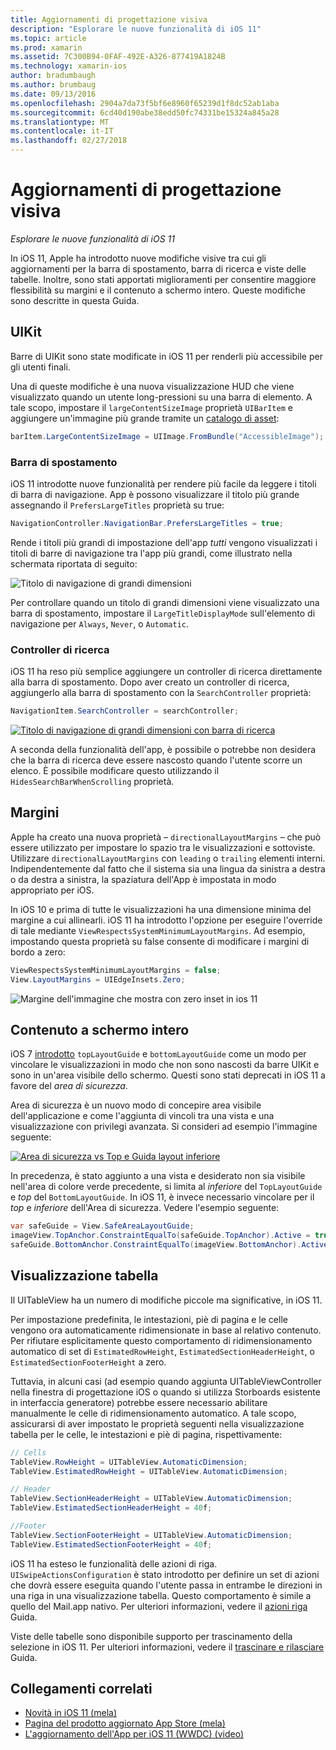 ```yaml
---
title: Aggiornamenti di progettazione visiva
description: "Esplorare le nuove funzionalità di iOS 11"
ms.topic: article
ms.prod: xamarin
ms.assetid: 7C300B94-0FAF-492E-A326-877419A1824B
ms.technology: xamarin-ios
author: bradumbaugh
ms.author: brumbaug
ms.date: 09/13/2016
ms.openlocfilehash: 2904a7da73f5bf6e8960f65239d1f8dc52ab1aba
ms.sourcegitcommit: 6cd40d190abe38edd50fc74331be15324a845a28
ms.translationtype: MT
ms.contentlocale: it-IT
ms.lasthandoff: 02/27/2018
---
```

# <a name="visual-design-updates"></a>Aggiornamenti di progettazione visiva

_Esplorare le nuove funzionalità di iOS 11_

In iOS 11, Apple ha introdotto nuove modifiche visive tra cui gli aggiornamenti per la barra di spostamento, barra di ricerca e viste delle tabelle. Inoltre, sono stati apportati miglioramenti per consentire maggiore flessibilità su margini e il contenuto a schermo intero. Queste modifiche sono descritte in questa Guida.

## <a name="uikit"></a>UIKit

Barre di UIKit sono state modificate in iOS 11 per renderli più accessibile per gli utenti finali.

Una di queste modifiche è una nuova visualizzazione HUD che viene visualizzato quando un utente long-pressioni su una barra di elemento. A tale scopo, impostare il `largeContentSizeImage` proprietà `UIBarItem` e aggiungere un'immagine più grande tramite un [catalogo di asset](~/ios/app-fundamentals/images-icons/displaying-an-image.md):

```csharp
barItem.LargeContentSizeImage = UIImage.FromBundle("AccessibleImage");
```

### <a name="navigation-bar"></a>Barra di spostamento
iOS 11 introdotte nuove funzionalità per rendere più facile da leggere i titoli di barra di navigazione. App è possono visualizzare il titolo più grande assegnando il `PrefersLargeTitles` proprietà su true:

```csharp
NavigationController.NavigationBar.PrefersLargeTitles = true;
```

Rende i titoli più grandi di impostazione dell'app _tutti_ vengono visualizzati i titoli di barre di navigazione tra l'app più grandi, come illustrato nella schermata riportata di seguito:

![Titolo di navigazione di grandi dimensioni](visual-design-images/image7.png)

Per controllare quando un titolo di grandi dimensioni viene visualizzato una barra di spostamento, impostare il `LargeTitleDisplayMode` sull'elemento di navigazione per `Always`, `Never`, o `Automatic`.

### <a name="search-controller"></a>Controller di ricerca

iOS 11 ha reso più semplice aggiungere un controller di ricerca direttamente alla barra di spostamento. Dopo aver creato un controller di ricerca, aggiungerlo alla barra di spostamento con la `SearchController` proprietà:

```csharp
NavigationItem.SearchController = searchController;
```

[![Titolo di navigazione di grandi dimensioni con barra di ricerca](visual-design-images/image8-sml.png)](visual-design-images/image8-sml.png)

A seconda della funzionalità dell'app, è possibile o potrebbe non desidera che la barra di ricerca deve essere nascosto quando l'utente scorre un elenco. È possibile modificare questo utilizzando il `HidesSearchBarWhenScrolling` proprietà.

## <a name="margins"></a>Margini

Apple ha creato una nuova proprietà – `directionalLayoutMargins` – che può essere utilizzato per impostare lo spazio tra le visualizzazioni e sottoviste. Utilizzare `directionalLayoutMargins` con `leading` o `trailing` elementi interni. Indipendentemente dal fatto che il sistema sia una lingua da sinistra a destra o da destra a sinistra, la spaziatura dell'App è impostata in modo appropriato per iOS.

In iOS 10 e prima di tutte le visualizzazioni ha una dimensione minima del margine a cui allinearli. iOS 11 ha introdotto l'opzione per eseguire l'override di tale mediante `ViewRespectsSystemMinimumLayoutMargins`. Ad esempio, impostando questa proprietà su false consente di modificare i margini di bordo a zero:

```csharp
ViewRespectsSystemMinimumLayoutMargins = false;
View.LayoutMargins = UIEdgeInsets.Zero;
```
![Margine dell'immagine che mostra con zero inset in ios 11](visual-design-images/image9.png)

<a name="fullscreen" />

## <a name="full-screen-content"></a>Contenuto a schermo intero

iOS 7 [introdotto](~/ios/platform/introduction-to-ios7/ios7-ui.md#fullscreen) `topLayoutGuide` e `bottomLayoutGuide` come un modo per vincolare le visualizzazioni in modo che non sono nascosti da barre UIKit e sono in un'area visibile dello schermo. Questi sono stati deprecati in iOS 11 a favore del _area di sicurezza_.

Area di sicurezza è un nuovo modo di concepire area visibile dell'applicazione e come l'aggiunta di vincoli tra una vista e una visualizzazione con privilegi avanzata. Si consideri ad esempio l'immagine seguente:

[![Area di sicurezza vs Top e Guida layout inferiore](visual-design-images/image10-sml.png)](visual-design-images/image10.png)

In precedenza, è stato aggiunto a una vista e desiderato non sia visibile nell'area di colore verde precedente, si limita al _inferiore_ del `TopLayoutGuide` e _top_ del `BottomLayoutGuide`. In iOS 11, è invece necessario vincolare per il _top_ e _inferiore_ dell'Area di sicurezza. Vedere l'esempio seguente:

```csharp
var safeGuide = View.SafeAreaLayoutGuide;
imageView.TopAnchor.ConstraintEqualTo(safeGuide.TopAnchor).Active = true;
safeGuide.BottomAnchor.ConstraintEqualTo(imageView.BottomAnchor).Active = true;
```

## <a name="table-view"></a>Visualizzazione tabella

Il UITableView ha un numero di modifiche piccole ma significative, in iOS 11.

Per impostazione predefinita, le intestazioni, piè di pagina e le celle vengono ora automaticamente ridimensionate in base al relativo contenuto. Per rifiutare esplicitamente questo comportamento di ridimensionamento automatico di set di `EstimatedRowHeight`, `EstimatedSectionHeaderHeight`, o `EstimatedSectionFooterHeight` a zero.

Tuttavia, in alcuni casi (ad esempio quando aggiunta UITableViewController nella finestra di progettazione iOS o quando si utilizza Storboards esistente in interfaccia generatore) potrebbe essere necessario abilitare manualmente le celle di ridimensionamento automatico. A tale scopo, assicurarsi di aver impostato le proprietà seguenti nella visualizzazione tabella per le celle, le intestazioni e piè di pagina, rispettivamente:

```csharp
// Cells
TableView.RowHeight = UITableView.AutomaticDimension;
TableView.EstimatedRowHeight = UITableView.AutomaticDimension;

// Header
TableView.SectionHeaderHeight = UITableView.AutomaticDimension;
TableView.EstimatedSectionHeaderHeight = 40f;

//Footer
TableView.SectionFooterHeight = UITableView.AutomaticDimension;
TableView.EstimatedSectionFooterHeight = 40f;

```

iOS 11 ha esteso le funzionalità delle azioni di riga. `UISwipeActionsConfiguration` è stato introdotto per definire un set di azioni che dovrà essere eseguita quando l'utente passa in entrambe le direzioni in una riga in una visualizzazione tabella. Questo comportamento è simile a quello del Mail.app nativo. Per ulteriori informazioni, vedere il [azioni riga](~/ios/user-interface/controls/tables/row-action.md) Guida.

Viste delle tabelle sono disponibile supporto per trascinamento della selezione in iOS 11. Per ulteriori informazioni, vedere il [trascinare e rilasciare](~/ios/platform/introduction-to-ios11/drag-and-drop.md#uitableview) Guida.


## <a name="related-links"></a>Collegamenti correlati

- [Novità in iOS 11 (mela)](https://developer.apple.com/ios/)
- [Pagina del prodotto aggiornato App Store (mela)](https://developer.apple.com/app-store/product-page/)
- [L'aggiornamento dell'App per iOS 11 (WWDC) (video)](https://developer.apple.com/videos/play/wwdc2017/204/)
